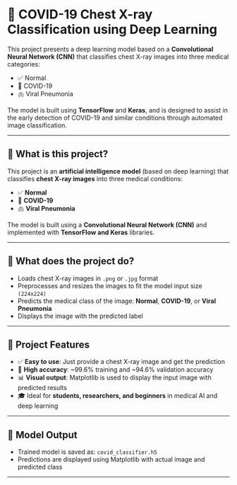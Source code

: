 # 🧠 COVID-19 Chest X-ray Classification using Deep Learning

This project presents a deep learning model based on a **Convolutional Neural Network (CNN)** that classifies chest X-ray images into three medical categories:

* ✅ Normal
* 🦠 COVID-19
* 🫁 Viral Pneumonia

The model is built using **TensorFlow** and **Keras**, and is designed to assist in the early detection of COVID-19 and similar conditions through automated image classification.

---

## 🧠 What is this project?

This project is an **artificial intelligence model** (based on deep learning) that classifies **chest X-ray images** into three medical conditions:

* ✅ **Normal**
* 🦠 **COVID-19**
* 🫁 **Viral Pneumonia**

The model is built using a **Convolutional Neural Network (CNN)** and implemented with **TensorFlow and Keras** libraries.

---

## 🎯 What does the project do?

* Loads chest X-ray images in `.png` or `.jpg` format
* Preprocesses and resizes the images to fit the model input size `(224x224)`
* Predicts the medical class of the image: **Normal**, **COVID-19**, or **Viral Pneumonia**
* Displays the image with the predicted label 

---

## 🌟 Project Features

* ✅ **Easy to use**: Just provide a chest X-ray image and get the prediction
* 🎯 **High accuracy**: \~99.6% training and \~94.6% validation accuracy
* 📊 **Visual output**: Matplotlib is used to display the input image with predicted results
* 🎓 Ideal for **students, researchers, and beginners** in medical AI and deep learning

---



## 💾 Model Output

* Trained model is saved as: `covid_classifier.h5`
* Predictions are displayed using Matplotlib with actual image and predicted class

---


